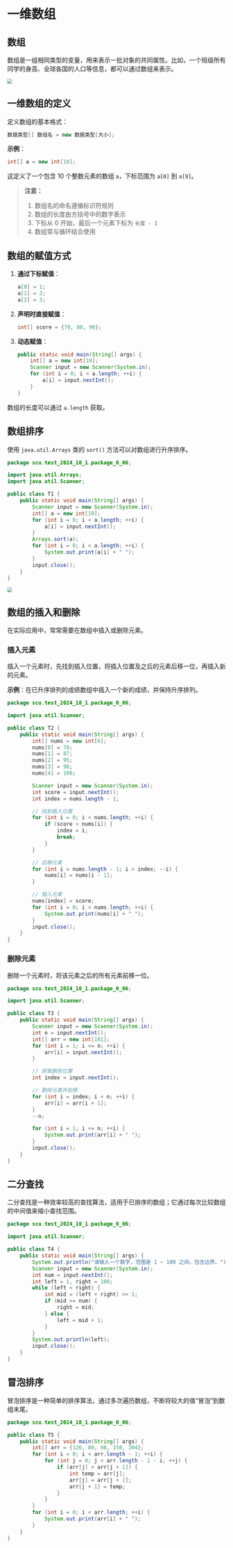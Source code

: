 # 一维数组

## 数组

数组是一组相同类型的变量，用来表示一批对象的共同属性。比如，一个班级所有同学的身高、全球各国的人口等信息，都可以通过数组来表示。

<img src="../images/image-202508261053.svg" style="zoom:67%;" />

## 一维数组的定义

定义数组的基本格式：

```java
数据类型[] 数组名 = new 数据类型[大小];
```

**示例**：

```java
int[] a = new int[10];
```

这定义了一个包含 10 个整数元素的数组 `a`，下标范围为 `a[0]` 到 `a[9]`。

> **注意：**
>
> 1. 数组名的命名遵循标识符规则
> 2. 数组的长度由方括号中的数字表示
> 3. 下标从 0 开始，最后一个元素下标为 `长度 - 1`
> 4. 数组常与循环结合使用

## 数组的赋值方式

1. **通过下标赋值**：

   ```java
   a[0] = 1;
   a[1] = 2;
   a[2] = 3;
   ```

2. **声明时直接赋值**：

   ```java
   int[] score = {70, 80, 90};
   ```

3. **动态赋值**：

   ```java
   public static void main(String[] args) {
       int[] a = new int[10];
       Scanner input = new Scanner(System.in);
       for (int i = 0; i < a.length; ++i) {
           a[i] = input.nextInt();
       }
   }
   ```

数组的长度可以通过 `a.length` 获取。

## 数组排序

使用 `java.util.Arrays` 类的 `sort()` 方法可以对数组进行升序排序。

```java
package scu.test_2024_10_1.package_0_06;

import java.util.Arrays;
import java.util.Scanner;

public class T1 {
    public static void main(String[] args) {
        Scanner input = new Scanner(System.in);
        int[] a = new int[10];
        for (int i = 0; i < a.length; ++i) {
            a[i] = input.nextInt();
        }
        Arrays.sort(a);
        for (int i = 0; i < a.length; ++i) {
            System.out.print(a[i] + " ");
        }
        input.close();
    }
}
```

<img src="../images/image-202410010102.png" style="zoom: 67%;" />

## 数组的插入和删除

在实际应用中，常常需要在数组中插入或删除元素。

### 插入元素

插入一个元素时，先找到插入位置，将插入位置及之后的元素后移一位，再插入新的元素。

**示例**：在已升序排列的成绩数组中插入一个新的成绩，并保持升序排列。

```java
package scu.test_2024_10_1.package_0_06;

import java.util.Scanner;

public class T2 {
    public static void main(String[] args) {
        int[] nums = new int[6];
        nums[0] = 78;
        nums[1] = 87;
        nums[2] = 95;
        nums[3] = 98;
        nums[4] = 100;

        Scanner input = new Scanner(System.in);
        int score = input.nextInt();
        int index = nums.length - 1;

        // 找到插入位置
        for (int i = 0; i < nums.length; ++i) {
            if (score < nums[i]) {
                index = i;
                break;
            }
        }

        // 后移元素
        for (int i = nums.length - 1; i > index; --i) {
            nums[i] = nums[i - 1];
        }

        // 插入元素
        nums[index] = score;
        for (int i = 0; i < nums.length; ++i) {
            System.out.print(nums[i] + " ");
        }
        input.close();
    }
}
```

### 删除元素

删除一个元素时，将该元素之后的所有元素前移一位。

```java
package scu.test_2024_10_1.package_0_06;

import java.util.Scanner;

public class T3 {
    public static void main(String[] args) {
        Scanner input = new Scanner(System.in);
        int n = input.nextInt();
        int[] arr = new int[101];
        for (int i = 1; i <= n; ++i) {
            arr[i] = input.nextInt();
        }

        // 获取删除位置
        int index = input.nextInt();

        // 删除元素并前移
        for (int i = index; i < n; ++i) {
            arr[i] = arr[i + 1];
        }
        --n;

        for (int i = 1; i <= n; ++i) {
            System.out.print(arr[i] + " ");
        }
        input.close();
    }
}
```

## 二分查找

二分查找是一种效率较高的查找算法，适用于已排序的数组；它通过每次比较数组的中间值来缩小查找范围。

```java
package scu.test_2024_10_1.package_0_06;

import java.util.Scanner;

public class T4 {
    public static void main(String[] args) {
        System.out.println("请输入一个数字，范围是 1 ~ 100 之间，包含边界。");
        Scanner input = new Scanner(System.in);
        int num = input.nextInt();
        int left = 1, right = 100;
        while (left < right) {
            int mid = (left + right) >> 1;
            if (mid >= num) {
                right = mid;
            } else {
                left = mid + 1;
            }
        }
        System.out.println(left);
        input.close();
    }
}
```

## 冒泡排序

冒泡排序是一种简单的排序算法，通过多次遍历数组，不断将较大的值“冒泡”到数组末尾。

```java
package scu.test_2024_10_1.package_0_06;

public class T5 {
    public static void main(String[] args) {
        int[] arr = {126, 80, 98, 158, 204};
        for (int i = 0; i < arr.length - 1; ++i) {
            for (int j = 0; j < arr.length - 1 - i; ++j) {
                if (arr[j] > arr[j + 1]) {
                    int temp = arr[j];
                    arr[j] = arr[j + 1];
                    arr[j + 1] = temp;
                }
            }
        }
        for (int i = 0; i < arr.length; ++i) {
            System.out.print(arr[i] + " ");
        }
    }
}
```
